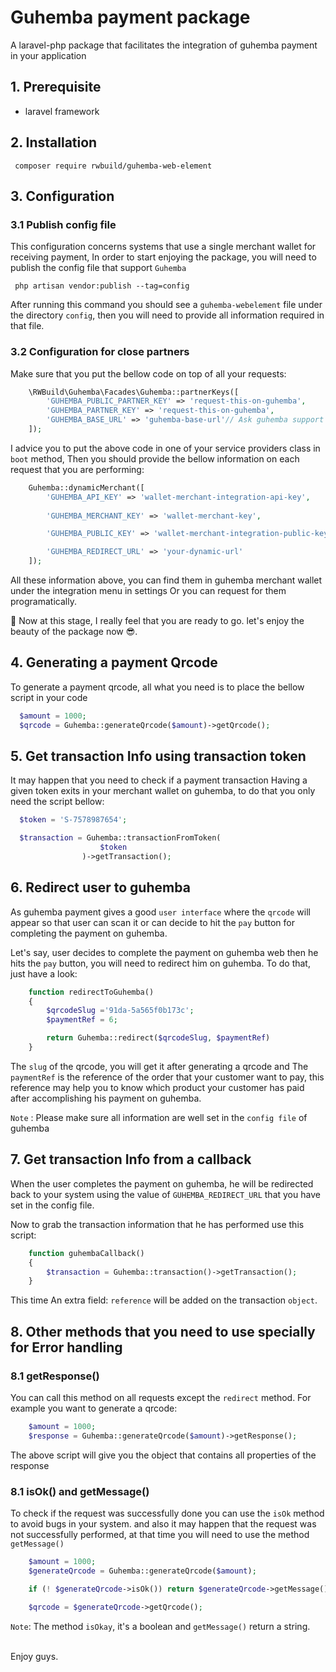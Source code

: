 # Guhemba payment package
A laravel-php package that facilitates the integration of guhemba payment in your application 

## 1. Prerequisite
- laravel framework

## 2. Installation
```
 composer require rwbuild/guhemba-web-element
```

## 3. Configuration

### 3.1 Publish config file

This configuration concerns systems that use a single merchant wallet for receiving payment,
In order to start enjoying the package, you will need to publish the config file that support `Guhemba` 

```
 php artisan vendor:publish --tag=config 
```

After running this command you should see a `guhemba-webelement` file  under the directory `config`, then you will need to provide all information required in that file.

### 3.2 Configuration for close partners

Make sure that you put the bellow code on top of all your requests:

```php
    \RWBuild\Guhemba\Facades\Guhemba::partnerKeys([
        'GUHEMBA_PUBLIC_PARTNER_KEY' => 'request-this-on-guhemba',
        'GUHEMBA_PARTNER_KEY' => 'request-this-on-guhemba',
        'GUHEMBA_BASE_URL' => 'guhemba-base-url'// Ask guhemba support team
    ]);
```

I advice you to put the above code in one of your service providers class in `boot` method,
Then you should provide the bellow information on each request that you are performing:

```php
    Guhemba::dynamicMerchant([
        'GUHEMBA_API_KEY' => 'wallet-merchant-integration-api-key',
        
        'GUHEMBA_MERCHANT_KEY' => 'wallet-merchant-key',

        'GUHEMBA_PUBLIC_KEY' => 'wallet-merchant-integration-public-key',

        'GUHEMBA_REDIRECT_URL' => 'your-dynamic-url'
    ]);
```
All these information above, you can find them in guhemba merchant wallet under the integration menu in settings Or you can request for them programatically.

🤪 Now at this stage, I really feel that you are ready to go. let's enjoy the beauty of the package now 😎.

## 4. Generating a payment Qrcode

To generate a payment qrcode, all what you need is to place the bellow script in your code

```php
  $amount = 1000;
  $qrcode = Guhemba::generateQrcode($amount)->getQrcode();
```

## 5. Get transaction Info using transaction token

It may happen that you need to check if a payment transaction Having a given token exits in your merchant wallet on guhemba, to do that you only need the script bellow:

```php
  $token = 'S-7578987654';

  $transaction = Guhemba::transactionFromToken(
                    $token
                )->getTransaction();

```

## 6. Redirect user to guhemba

As guhemba payment gives a good `user interface` where the `qrcode` will appear so that user can scan it or can decide to hit the `pay` button for completing the payment on guhemba.

Let's say, user decides to complete the payment on guhemba web then he hits the `pay` button, you will need to redirect him on guhemba. To do that, just have a look:

```php
    function redirectToGuhemba()
    {
        $qrcodeSlug ='91da-5a565f0b173c';
        $paymentRef = 6;

        return Guhemba::redirect($qrcodeSlug, $paymentRef)
    }
```

The `slug` of the qrcode, you will get it after generating a qrcode and The `paymentRef` is the reference of the order that your customer want to pay, this reference may help you to know which product your customer has paid after accomplishing his payment on guhemba.

`Note` : Please make sure all information are well set in the `config file` of guhemba

## 7. Get transaction Info from a callback

When the user completes the payment on guhemba, he will be redirected back to your system using the value of `GUHEMBA_REDIRECT_URL` that you have set in the config file.

Now to grab the transaction information that he has performed use this script:

```php
    function guhembaCallback()
    {
        $transaction = Guhemba::transaction()->getTransaction();
    }
```

This time An extra field: `reference` will be added on the transaction `object`.

## 8. Other methods that you  need to use specially for Error handling

### 8.1 getResponse()

You can call this method on all requests except the `redirect` method. For example you want to generate a qrcode:

```php
    $amount = 1000;
    $response = Guhemba::generateQrcode($amount)->getResponse();
```

The above script will give you the object that contains all properties of the response 

### 8.1 isOk() and getMessage()

To check if the request was successfully done you can use the `isOk` method to avoid bugs in your system. and also it may happen that the request was not successfully performed, at that time you will need to use the method `getMessage()` 

```php
    $amount = 1000;
    $generateQrcode = Guhemba::generateQrcode($amount);

    if (! $generateQrcode->isOk()) return $generateQrcode->getMessage();

    $qrcode = $generateQrcode->getQrcode();
```

`Note`: The method `isOkay`, it's a boolean and `getMessage()` return a string.


<br/>
Enjoy guys.